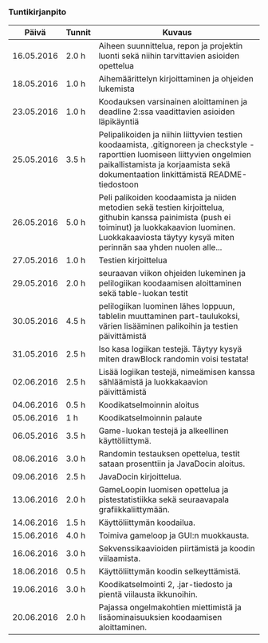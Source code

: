 ### Tuntikirjanpito
Päivä | Tunnit | Kuvaus
--------------- | ----- | ------
16.05.2016 | 2.0 h | Aiheen suunnittelua, repon ja projektin luonti sekä niihin tarvittavien asioiden opettelua
18.05.2016 | 1.0 h | Aihemäärittelyn kirjoittaminen ja ohjeiden lukemista
23.05.2016 | 1.0 h | Koodauksen varsinainen aloittaminen ja deadline 2:ssa vaadittavien asioiden läpikäyntiä
25.05.2016 | 3.5 h | Pelipalikoiden ja niihin liittyvien testien koodaamista,  .gitignoreen ja checkstyle -raporttien luomiseen liittyvien ongelmien paikallistamista ja korjaamista sekä dokumentaation linkittämistä README-tiedostoon
26.05.2016 | 5.0 h | Peli palikoiden koodaamista ja niiden metodien sekä testien kirjoittelua, githubin kanssa painimista (push ei toiminut) ja luokkakaavion luominen. Luokkakaaviosta täytyy kysyä miten perinnän saa yhden nuolen alle...
27.05.2016 | 1.0 h | Testien kirjoittelua
29.05.2016 | 2.0 h | seuraavan viikon ohjeiden lukeminen ja pelilogiikan koodaamisen aloittaminen sekä table-luokan testit
30.05.2016 | 4.5 h | pelilogiikan luominen lähes loppuun, tablelin muuttaminen part-taulukoksi, värien lisääminen palikoihin ja testien päivittämistä
31.05.2016 | 2.5 h | Iso kasa logiikan testejä. Täytyy kysyä miten drawBlock randomin voisi testata!
02.06.2016 | 2.5 h | Lisää logiikan testejä, nimeämisen kanssa sähläämistä ja luokkakaavion päivittämistä
04.06.2016 | 0.5 h | Koodikatselmoinnin aloitus
05.06.2016 | 1 h | Koodikatselmoinnin palaute
06.05.2016 | 3.5 h | Game-luokan testejä ja alkeellinen käyttöliittymä. 
08.06.2016 | 3.0 h | Randomin testauksen opettelua, testit sataan prosenttiin ja JavaDocin aloitus.
09.06.2016 | 2.5 h | JavaDocin kirjoittelua.
13.06.2016 | 2.0 h | GameLoopin luomisen opettelua ja pistestatistiikka sekä seuraavapala grafiikkaliittymään.
14.06.2016 | 1.5 h | Käyttöliittymän koodailua.
15.06.2016 | 4.0 h | Toimiva gameloop ja GUI:n muokkausta.
16.06.2016 | 3.0 h | Sekvenssikaavioiden piirtämistä ja koodin viilaamista.
18.06.2016 | 0.5 h | Käyttöliittymän koodin selkeyttämistä.
19.06.2016 | 3.0 h | Koodikatselmointi 2, .jar-tiedosto ja pientä viilausta ikkunoihin.
20.06.2016 | 2.0 h | Pajassa ongelmakohtien miettimistä ja lisäominaisuuksien koodaamisen aloittaminen.
